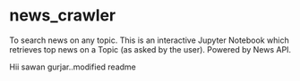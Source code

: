 # news_crawler
To search news on any topic.
This is an interactive Jupyter Notebook which retrieves top news on a Topic (as asked by the user). Powered by News API.

Hii sawan gurjar..modified readme
